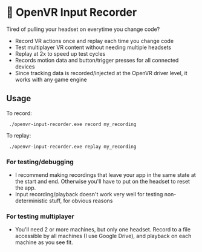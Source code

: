 # :red_circle: OpenVR Input Recorder
Tired of pulling your headset on everytime you change code? 

* Record VR actions once and replay each time you change code
* Test multiplayer VR content without needing multiple headsets
* Replay at 2x to speed up test cycles
* Records motion data and button/trigger presses for all connected devices
* Since tracking data is recorded/injected at the OpenVR driver level, it works with any game engine

## Usage
To record:
```
 ./openvr-input-recorder.exe record my_recording
```

To replay:
```
 ./openvr-input-recorder.exe replay my_recording
```

### For testing/debugging
* I recommend making recordings that leave your app in the same state at the start and end. Otherwise you'll have to put on the headset to reset the app.
* Input recording/playback doesn't work very well for testing non-deterministic stuff, for obvious reasons

### For testing multiplayer
* You'll need 2 or more machines, but only one headset. Record to a file accessible by all machines (I use Google Drive), and playback on each machine as you see fit.
